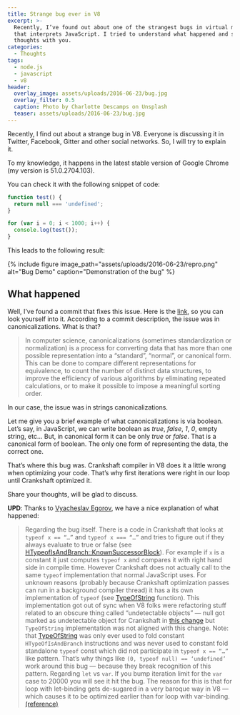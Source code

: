 ```yaml
---
title: Strange bug ever in V8
excerpt: >-
  Recently, I’ve found out about one of the strangest bugs in virtual machine V8
  that interprets JavaScript. I tried to understand what happened and share my
  thoughts with you.
categories:
  - Thoughts
tags:
  - node.js
  - javascript
  - v8
header:
  overlay_image: assets/uploads/2016-06-23/bug.jpg
  overlay_filter: 0.5
  caption: Photo by Charlotte Descamps on Unsplash
  teaser: assets/uploads/2016-06-23/bug.jpg
---
```


Recently, I find out about a strange bug in V8.
Everyone is discussing it in Twitter, Facebook, Gitter and other social networks.
So, I will try to explain it.

To my knowledge, it happens in the latest stable version of Google Chrome (my version is 51.0.2704.103).

You can check it with the following snippet of code:

```javascript
function test() {
  return null === 'undefined';
}

for (var i = 0; i < 1000; i++) {
  console.log(test());
}
```

This leads to the following result:

{% include figure image_path="assets/uploads/2016-06-23/repro.png" alt="Bug Demo" caption="Demonstration of the bug" %}

## What happened

Well, I’ve found a commit that fixes this issue.
Here is the [link](https://github.com/v8/v8/commit/7dfb5beeec8821521beeb2b8eac36707a663064c), so you can look yourself into it.
According to a commit description, the issue was in canonicalizations.
What is that?

> In computer science, canonicalizations (sometimes standardization or normalization) is a process for converting data that has more than one possible representation into a “standard”, “normal”, or canonical form. This can be done to compare different representations for equivalence, to count the number of distinct data structures, to improve the efficiency of various algorithms by eliminating repeated calculations, or to make it possible to impose a meaningful sorting order.

In our case, the issue was in strings canonicalizations.

Let me give you a brief example of what canonicalizations is via boolean.
Let’s say, in JavaScript, we can write boolean as _true_, _false_, _1_, _0_, empty string, etc…
But, in canonical form it can be only _true_ or _false_.
That is a canonical form of boolean.
The only one form of representing the data, the correct one.

That’s where this bug was.
Crankshaft compiler in V8 does it a little wrong when optimizing your code.
That’s why first iterations were right in our loop until Crankshaft optimized it.

Share your thoughts, will be glad to discuss.

**UPD**: Thanks to [Vyacheslav Egorov](https://medium.com/u/c9127427a2cf), we have a nice explanation of what happened:

> Regarding the bug itself.
> There is a code in Crankshaft that looks at `typeof x == “…”` and `typeof x === “…”` and tries to figure out if they always evaluate to true or false (see [HTypeofIsAndBranch::KnownSuccessorBlock](https://github.com/v8/v8/blob/7dfb5beeec8821521beeb2b8eac36707a663064c/src/crankshaft/hydrogen-instructions.cc#L1243-L1258)).
> For example if `x` is a constant it just computes `typeof x` and compares it with right hand side in compile time.
> However Crankshaft does not actually call to the same `typeof` implementation that normal JavaScript uses.
> For unknown reasons (probably because Crankshaft optimization passes can run in a background compiler thread) it has a its own implementation of `typeof` (see [TypeOfString](https://github.com/v8/v8/blob/7dfb5beeec8821521beeb2b8eac36707a663064c/src/crankshaft/hydrogen-instructions.cc#L1203-L1238) function).
> This implementation got out of sync when V8 folks were refactoring stuff related to an obscure thing called “undetectable objects” — null got marked as undetectable object for Crankshaft in [this change](https://chromium.googlesource.com/v8/v8/+/0fc7b2c41ff1e7437b09b1e03d1c5ab7d72ec30f) but `TypeOfString` implementation was not aligned with this change.
> Note: that [TypeOfString](https://github.com/v8/v8/blob/7dfb5beeec8821521beeb2b8eac36707a663064c/src/crankshaft/hydrogen-instructions.cc#L1203-L1238) was only ever used to fold constant `HTypeOfIsAndBranch` instructions and was never used to constant fold standalone `typeof` const which did not participate in `typeof x == “…”` like pattern.
> That’s why things like `(0, typeof null) == ‘undefined’` work around this bug — because they break recognition of this pattern.
> Regarding `let` vs `var`.
> If you bump iteration limit for the `var` case to 20000 you will see it hit the bug.
> The reason for this is that for loop with let-binding gets de-sugared in a very baroque way in V8 — which causes it to be optimized earlier than for loop with var-binding.
> [(reference)](https://medium.com/@mraleph/regarding-the-bug-itself-e6f42a52cb16)
